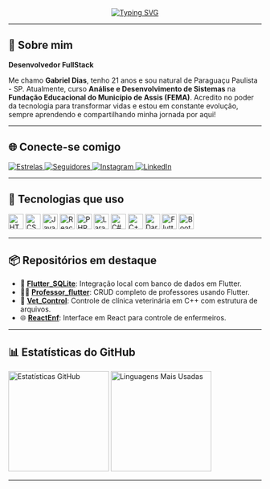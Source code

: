 <div align="center">
  <a href="https://git.io/typing-svg">
    <img src="https://readme-typing-svg.demolab.com?font=Fira+Code&weight=500&size=22&pause=1000&color=a2a3ac&center=true&vCenter=true&random=false&width=600&lines=DEVELOPER+DIIAS!+%F0%9F%92%BB%F0%9F%98%8E" alt="Typing SVG">
  </a>
</div>

---

## 👋 Sobre mim

**Desenvolvedor FullStack**

Me chamo **Gabriel Dias**, tenho 21 anos e sou natural de Paraguaçu Paulista - SP. Atualmente, curso **Análise e Desenvolvimento de Sistemas** na **Fundação Educacional do Município de Assis (FEMA)**. Acredito no poder da tecnologia para transformar vidas e estou em constante evolução, sempre aprendendo e compartilhando minha jornada por aqui!

---

## 🌐 Conecte-se comigo

<p align="left">
  <a href="https://github.com/Dev-Diias?tab=repositories&sort=stargazers">
    <img alt="Estrelas" src="https://custom-icon-badges.demolab.com/github/stars/Dev-Diias?color=55960c&style=for-the-badge&labelColor=488207&logo=star&label=Estrelas" />
  </a>
  <a href="https://github.com/Dev-Diias?tab=followers">
    <img alt="Seguidores" src="https://custom-icon-badges.demolab.com/github/followers/Dev-Diias?color=236ad3&labelColor=1155ba&style=for-the-badge&logo=github&label=Seguidores" />
  </a>
  <a href="https://www.instagram.com/ga_diiass/" target="_blank">
    <img alt="Instagram" src="https://custom-icon-badges.demolab.com/badge/Instagram-E4405F?style=for-the-badge&logo=instagram&logoColor=white" />
  </a>
  <a href="https://www.linkedin.com/in/gabriel-dias-4884612b3/" target="_blank">
    <img alt="LinkedIn" src="https://custom-icon-badges.demolab.com/badge/-LinkedIn-0A66C2?style=for-the-badge&logo=linkedin&logoColor=white" />
  </a>
</p>

---

## 🧠 Tecnologias que uso

<p align="left">
  <img src="https://cdn.jsdelivr.net/gh/devicons/devicon@latest/icons/html5/html5-original.svg" width="30" title="HTML" />
  <img src="https://cdn.jsdelivr.net/gh/devicons/devicon@latest/icons/css3/css3-original.svg" width="30" title="CSS" />
  <img src="https://cdn.jsdelivr.net/gh/devicons/devicon@latest/icons/javascript/javascript-original.svg" width="30" title="JavaScript" />
  <img src="https://cdn.jsdelivr.net/gh/devicons/devicon@latest/icons/react/react-original.svg" width="30" title="React" />
  <img src="https://cdn.jsdelivr.net/gh/devicons/devicon@latest/icons/php/php-original.svg" width="30" title="PHP" />
  <img src="https://cdn.jsdelivr.net/gh/devicons/devicon@latest/icons/laravel/laravel-original.svg" width="30" title="Laravel" />
  <img src="https://cdn.jsdelivr.net/gh/devicons/devicon@latest/icons/csharp/csharp-original.svg" width="30" title="C#" />
  <img src="https://cdn.jsdelivr.net/gh/devicons/devicon@latest/icons/cplusplus/cplusplus-original.svg" width="30" title="C++" />
  <img src="https://cdn.jsdelivr.net/gh/devicons/devicon@latest/icons/dart/dart-original.svg" width="30" title="Dart" />
  <img src="https://cdn.jsdelivr.net/gh/devicons/devicon@latest/icons/flutter/flutter-original.svg" width="30" title="Flutter" />
  <img src="https://cdn.jsdelivr.net/gh/devicons/devicon@latest/icons/bootstrap/bootstrap-original.svg" width="30" title="Bootstrap" />
</p>

---

## 📦 Repositórios em destaque

- 📱 [**Flutter_SQLite**](https://github.com/Dev-Diias/Flutter_SQLite): Integração local com banco de dados em Flutter.
- 👨‍🏫 [**Professor_flutter**](https://github.com/Dev-Diias/Professor_flutter): CRUD completo de professores usando Flutter.
- 🐾 [**Vet_Control**](https://github.com/Dev-Diias/Vet_Control): Controle de clínica veterinária em C++ com estrutura de arquivos.
- 🌐 [**ReactEnf**](https://github.com/Dev-Diias/ReactEnf): Interface em React para controle de enfermeiros.

---

## 📊 Estatísticas do GitHub

<p align="left">
  <img 
    height="200" 
    src="https://github-readme-stats.vercel.app/api?username=Dev-Diias&show_icons=true&theme=tokyonight&include_all_commits=true&locale=pt-br"
    alt="Estatísticas GitHub"
  />
  <img 
    height="200" 
    src="https://github-readme-stats.vercel.app/api/top-langs/?username=Dev-Diias&theme=tokyonight&layout=compact&custom_title=Tecnologias+Mais+Usadas&langs_count=9"
    alt="Linguagens Mais Usadas"
  />
</p>

---

